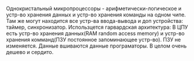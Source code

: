 Однокристальный микропроцессоры - арифметически-логическое и устр-во хранения данных и устр-во хранения команды на одном чипе. Там же могут находится все устр-ва ввода-вывода и доп устройства: таймер, синхронизатор. Использцется гарвардская архитектура: В ЦПУ есть устр-во хранения данных(RAM random access memory) и устр-во хранения комманд(ПЗУ постоянное запоминающее устр-во). ПЗУ не изменяется. Данные вшиваются данные програматоры. В целом очень дешево и сердито.
